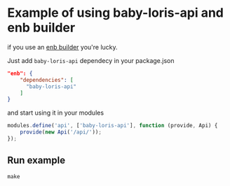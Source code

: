 # Example of using baby-loris-api and enb builder
if you use an [enb builder](http://enb-make.info/) you're lucky.

Just add ```baby-loris-api``` dependecy in your package.json
```json
"enb": {
    "dependencies": [
      "baby-loris-api"
    ]
}
```
and start using it in your modules
```javascript
modules.define('api', ['baby-loris-api'], function (provide, Api) {
    provide(new Api('/api/'));
});
```

## Run example
```
make
```

